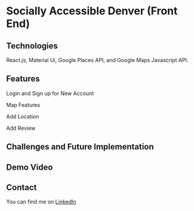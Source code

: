 # Socially Accessible Denver (Front End) 
## Technologies 
React.js, Material Ui, Google Places API, and Google Maps Javascript API. 

## Features
Login and Sign up for New Account 

Map Features 

Add Location

Add Review

## Challenges and Future Implementation

## Demo Video 

## Contact 
You can find me on [LinkedIn](https://www.linkedin.com/in/jagrenier/)

